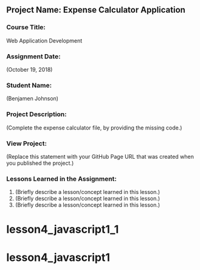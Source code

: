 ## Project Name:  Expense Calculator Application

### Course Title:
Web Application Development

### Assignment Date:  
(October 19, 2018)

### Student Name:  
(Benjamen Johnson)

### Project Description:
(Complete the expense calculator file, by providing the missing code.)

### View Project:
(Replace this statement with your GitHub Page URL that was created when you 
 published the project.)

### Lessons Learned in the Assignment:
1. (Briefly describe a lesson/concept learned in this lesson.)
2. (Briefly describe a lesson/concept learned in this lesson.)
3. (Briefly describe a lesson/concept learned in this lesson.)



# lesson4_javascript1_1
# lesson4_javascript1

